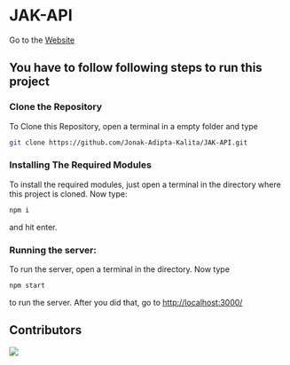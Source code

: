 # JAK-API

Go to the [Website](http://jak-api-dot-com.herokuapp.com/)

## You have to follow following steps to run this project

### Clone the Repository
To Clone this Repository, open a terminal in a empty folder and type 
```bash
git clone https://github.com/Jonak-Adipta-Kalita/JAK-API.git
```

### Installing The Required Modules
To install the required modules, just open a terminal in the directory where this project is cloned. Now type: 
```bash
npm i
``` 
and hit enter.

### Running the server:
To run the server, open a terminal in the directory. Now type 
```bash
npm start
``` 
to run the server. After you did that, go to [http://localhost:3000/](http://localhost:3000/)

## Contributors
<a href = "https://github.com/Jonak-Adipta-Kalita/JAK-Website/graphs/contributors">
  <img src = "https://contrib.rocks/image?repo=Jonak-Adipta-Kalita/JAK-Website"/>
</a>
